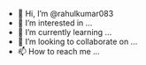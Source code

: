 - 👋 Hi, I’m @rahulkumar083
- 👀 I’m interested in ...
- 🌱 I’m currently learning ...
- 💞️ I’m looking to collaborate on ...
- 📫 How to reach me ...

<!---
rahulkumar083/rahulkumar083 is a ✨ special ✨ repository because its `README.md` (this file) appears on your GitHub profile.
You can click the Preview link to take a look at your changes.
--->
